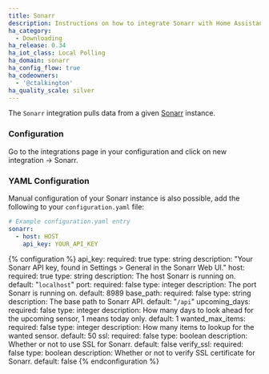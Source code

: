 ```yaml
---
title: Sonarr
description: Instructions on how to integrate Sonarr with Home Assistant
ha_category:
  - Downloading
ha_release: 0.34
ha_iot_class: Local Polling
ha_domain: sonarr
ha_config_flow: true
ha_codeowners:
  - '@ctalkington'
ha_quality_scale: silver
---
```


The `Sonarr` integration pulls data from a given [Sonarr](https://sonarr.tv/) instance.

### Configuration

Go to the integrations page in your configuration and click on new integration -> Sonarr.

### YAML Configuration

Manual configuration of your Sonarr instance is also possible, add the following to your `configuration.yaml` file:


```yaml
# Example configuration.yaml entry
sonarr:
  - host: HOST
    api_key: YOUR_API_KEY
```

{% configuration %}
api_key:
  required: true
  type: string
  description: "Your Sonarr API key, found in Settings > General in the Sonarr Web UI."
host:
  required: true
  type: string
  description: The host Sonarr is running on.
  default: "`localhost`"
port:
  required: false
  type: integer
  description: The port Sonarr is running on.
  default: 8989
base_path:
  required: false
  type: string
  description: The base path to Sonarr API.
  default: "`/api`"
upcoming_days:
  required: false
  type: integer
  description: How many days to look ahead for the upcoming sensor, 1 means today only.
  default: 1
wanted_max_items:
  required: false
  type: integer
  description: How many items to lookup for the wanted sensor.
  default: 50
ssl:
  required: false
  type: boolean
  description: Whether or not to use SSL for Sonarr.
  default: false
verify_ssl:
  required: false
  type: boolean
  description: Whether or not to verify SSL certificate for Sonarr.
  default: false
{% endconfiguration %}
